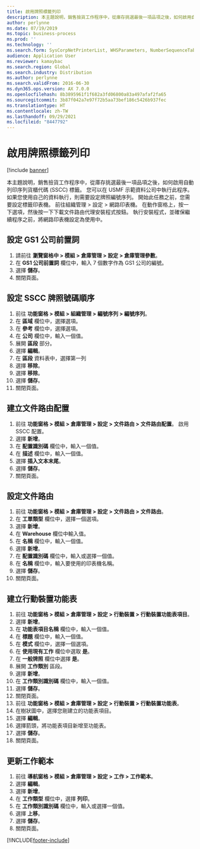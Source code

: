 ```yaml
---
title: 啟用牌照標籤列印
description: 本主題說明，銷售撿貨工作程序中，從庫存挑選最後一項品項之後，如何啟用自動列印序列貨櫃代碼 (SSCC) 標籤。
author: perlynne
ms.date: 07/19/2019
ms.topic: business-process
ms.prod: ''
ms.technology: ''
ms.search.form: SysCorpNetPrinterList, WHSParameters, NumberSequenceTableListPage, NumberSequenceDetails, WHSDocumentRoutingLayout, WHSDocumentRouting, WHSRFMenuItem, WHSRFMenu, WHSWorkTemplateTable, WHSLicensePlateLabelBuildConfig, WHSLicensePlateLabel
audience: Application User
ms.reviewer: kamaybac
ms.search.region: Global
ms.search.industry: Distribution
ms.author: perlynne
ms.search.validFrom: 2016-06-30
ms.dyn365.ops.version: AX 7.0.0
ms.openlocfilehash: 8b3895961f1f682a3fd06800a83a497afaf2fa65
ms.sourcegitcommit: 3b87f042a7e97f72b5aa73bef186c5426b937fec
ms.translationtype: HT
ms.contentlocale: zh-TW
ms.lasthandoff: 09/29/2021
ms.locfileid: "8447792"
---
```

# <a name="enable-license-plate-label-printing"></a>啟用牌照標籤列印

[!include [banner](../../includes/banner.md)]

本主題說明，銷售撿貨工作程序中，從庫存挑選最後一項品項之後，如何啟用自動列印序列貨櫃代碼 (SSCC) 標籤。 您可以在 USMF 示範資料公司中執行此程序。 如果您使用自己的資料執行，則需要設定牌照編號序列。 開始此任務之前，您需要設定標籤印表機。 前往組織管理 > 設定 > 網路印表機。 在動作窗格上，按一下選項，然後按一下下載文件路由代理安裝程式按鈕。 執行安裝程式，並確保繼續程序之前，將網路印表機設定為使用中。


## <a name="set-up-the-gs1-company-prefix"></a>設定 GS1 公司前置詞
1. 請前往 **瀏覽窗格中 > 模組 > 倉庫管理 > 設定 > 倉庫管理參數**。
2. 在 **GS1 公司前置詞** 欄位中，輸入 7 個數字作為 GS1 公司的編號。
3. 選擇 **儲存**。
4. 關閉頁面。

## <a name="setup-the-sscc-license-plate-number-sequence"></a>設定 SSCC 牌照號碼順序
1. 前往 **功能窗格 > 模組 > 組織管理 > 編號序列 > 編號序列**。
2. 在 **區域** 欄位中，選擇選項。
3. 在 **參考** 欄位中，選擇選項。
4. 在 **公司** 欄位中，輸入一個值。
5. 展開 **區段** 部分。
6. 選擇 **編輯**。
7. 在 **區段** 資料表中，選擇第一列
8. 選擇 **移除**。
9. 選擇 **移除**。
10. 選擇 **儲存**。
11. 關閉頁面。

## <a name="create-the-document-route-layout"></a>建立文件路由配置
1. 前往 **功能窗格 > 模組 > 倉庫管理 > 設定 > 文件路由 > 文件路由配置**。 啟用 SSCC 配置。  
2. 選擇 **新增**。
3. 在 **配置識別碼** 欄位中，輸入一個值。
4. 在 **描述** 欄位中，輸入一個值。
5. 選擇 **插入文本末尾**。
6. 選擇 **儲存**。
7. 關閉頁面。

## <a name="set-up-the-document-routing"></a>設定文件路由
1. 前往 **功能窗格 > 模組 > 倉庫管理 > 設定 > 文件路由 > 文件路由**。
2. 在 **工單類型** 欄位中，選擇一個選項。
3. 選擇 **新增**。
4. 在 **Warehouse** 欄位中輸入值。
5. 在 **名稱** 欄位中，輸入一個值。
6. 選擇 **新增**。
7. 在 **配置識別碼** 欄位中，輸入或選擇一個值。
8. 在 **名稱** 欄位中，輸入要使用的印表機名稱。
9. 選擇 **儲存**。
10. 關閉頁面。

## <a name="create-mobile-device-menu"></a>建立行動裝置功能表
1. 前往 **功能窗格 > 模組 > 倉庫管理 > 設定 > 行動裝置 > 行動裝置功能表項目**。
2. 選擇 **新增**。
3. 在 **功能表項目名稱** 欄位中，輸入一個值。
4. 在 **標題** 欄位中，輸入一個值。
5. 在 **模式** 欄位中，選擇一個選項。
6. 在 **使用現有工作** 欄位中選取 **是**。
7. 在 **一般牌照** 欄位中選擇 **是**。
8. 展開 **工作類別** 區段。
9. 選擇 **新增**。
10. 在 **工作類別識別碼** 欄位中，輸入一個值。
11. 選擇 **儲存**。
12. 關閉頁面。
13. 前往 **功能窗格 > 模組 > 倉庫管理 > 設定 > 行動裝置 > 行動裝置功能表**。
14. 在樹狀圖中，選擇您剛建立的功能表項目。
15. 選擇 **編輯**。
16. 選擇箭頭，將功能表項目新增至功能表。
17. 選擇 **儲存**。
18. 關閉頁面。

## <a name="update-a-work-template"></a>更新工作範本
1. 前往 **導航窗格 > 模組 > 倉庫管理 > 設定 > 工作 > 工作範本**。
2. 選擇 **編輯**。
3. 選擇 **新增**。
4. 在 **工作類型** 欄位中，選擇 **列印**。
5. 在 **工作類別識別碼** 欄位中，輸入或選擇一個值。
6. 選擇 **上移**。
7. 選擇 **儲存**。
8. 關閉頁面。



[!INCLUDE[footer-include](../../../includes/footer-banner.md)]
